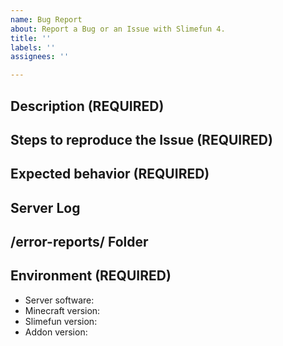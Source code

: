 ```yaml
---
name: Bug Report
about: Report a Bug or an Issue with Slimefun 4.
title: ''
labels: ''
assignees: ''

---
```


<!-- FILL IN THE FORM BELOW -->

## Description (REQUIRED)

## Steps to reproduce the Issue (REQUIRED)

## Expected behavior (REQUIRED)

## Server Log

## /error-reports/ Folder

## Environment (REQUIRED)

- Server software:
- Minecraft version:
- Slimefun version: 
- Addon version: 
